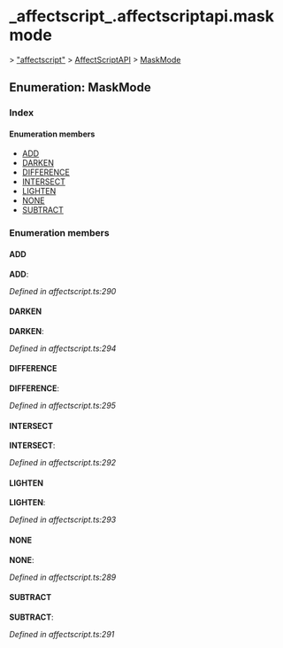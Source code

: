 # \_affectscript\_.affectscriptapi.maskmode

 &gt; ["affectscript"](https://github.com/AffectScript/affectscript-docs/tree/306de14a6253b187416c39813dcd85cd8989dc14/javascript-api/기타%20그%20외%20참조%20API/modules/_affectscript_.md) &gt; [AffectScriptAPI](https://github.com/AffectScript/affectscript-docs/tree/306de14a6253b187416c39813dcd85cd8989dc14/javascript-api/기타%20그%20외%20참조%20API/modules/_affectscript_.affectscriptapi.md) &gt; [MaskMode](https://github.com/AffectScript/affectscript-docs/tree/306de14a6253b187416c39813dcd85cd8989dc14/_affectscript_.affectscriptapi.maskmode.md)

## Enumeration: MaskMode

### Index

#### Enumeration members

* [ADD](_affectscript_.affectscriptapi.maskmode.md#add)
* [DARKEN](_affectscript_.affectscriptapi.maskmode.md#darken)
* [DIFFERENCE](_affectscript_.affectscriptapi.maskmode.md#difference)
* [INTERSECT](_affectscript_.affectscriptapi.maskmode.md#intersect)
* [LIGHTEN](_affectscript_.affectscriptapi.maskmode.md#lighten)
* [NONE](_affectscript_.affectscriptapi.maskmode.md#none)
* [SUBTRACT](_affectscript_.affectscriptapi.maskmode.md#subtract)

### Enumeration members

#### ADD <a id="add"></a>

**ADD**:

_Defined in affectscript.ts:290_

#### DARKEN <a id="darken"></a>

**DARKEN**:

_Defined in affectscript.ts:294_

#### DIFFERENCE <a id="difference"></a>

**DIFFERENCE**:

_Defined in affectscript.ts:295_

#### INTERSECT <a id="intersect"></a>

**INTERSECT**:

_Defined in affectscript.ts:292_

#### LIGHTEN <a id="lighten"></a>

**LIGHTEN**:

_Defined in affectscript.ts:293_

#### NONE <a id="none"></a>

**NONE**:

_Defined in affectscript.ts:289_

#### SUBTRACT <a id="subtract"></a>

**SUBTRACT**:

_Defined in affectscript.ts:291_

